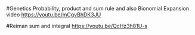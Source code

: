 #Genetics Probability, product and sum rule and also Bionomial Expansion video    https://youtu.be/mCgvBhDK3JU

#Reiman sum and integral https://youtu.be/QcHz3h81U-s
